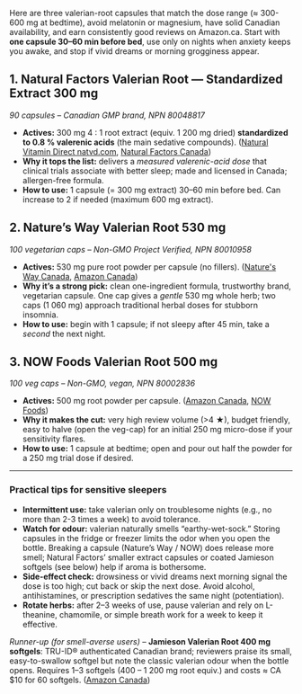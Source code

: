 Here are three valerian-root capsules that match the dose range (≈ 300-600 mg at bedtime), avoid melatonin or magnesium, have solid Canadian availability, and earn consistently good reviews on Amazon.ca.  Start with **one capsule 30–60 min before bed**, use only on nights when anxiety keeps you awake, and stop if vivid dreams or morning grogginess appear.

## 1. Natural Factors Valerian Root — Standardized Extract 300 mg

*90 capsules – Canadian GMP brand, NPN 80048817*

* **Actives:** 300 mg 4 : 1 root extract (equiv. 1 200 mg dried) **standardized to 0.8 % valerenic acids** (the main sedative compounds). ([Natural Vitamin Direct natvd.com][1], [Natural Factors Canada][2])
* **Why it tops the list:** delivers a *measured valerenic-acid dose* that clinical trials associate with better sleep; made and licensed in Canada; allergen-free formula.
* **How to use:** 1 capsule (= 300 mg extract) 30–60 min before bed. Can increase to 2 if needed (maximum 600 mg extract).

## 2. Nature’s Way Valerian Root 530 mg

*100 vegetarian caps – Non-GMO Project Verified, NPN 80010958*

* **Actives:** 530 mg pure root powder per capsule (no fillers). ([Nature's Way Canada][3], [Amazon Canada][4])
* **Why it’s a strong pick:** clean one-ingredient formula, trustworthy brand, vegetarian capsule. One cap gives a *gentle* 530 mg whole herb; two caps (1 060 mg) approach traditional herbal doses for stubborn insomnia.
* **How to use:** begin with 1 capsule; if not sleepy after 45 min, take a *second* the next night.

## 3. NOW Foods Valerian Root 500 mg

*100 veg caps – Non-GMO, vegan, NPN 80002836*

* **Actives:** 500 mg root powder per capsule. ([Amazon Canada][5], [NOW Foods][6])
* **Why it makes the cut:** very high review volume (>4 ★), budget friendly, easy to halve (open the veg-cap) for an initial 250 mg micro-dose if your sensitivity flares.
* **How to use:** 1 capsule at bedtime; open and pour out half the powder for a 250 mg trial dose if desired.

---

### Practical tips for sensitive sleepers

* **Intermittent use:** take valerian only on troublesome nights (e.g., no more than 2-3 times a week) to avoid tolerance.
* **Watch for odour:** valerian naturally smells “earthy-wet-sock.”  Storing capsules in the fridge or freezer limits the odor when you open the bottle.  Breaking a capsule (Nature’s Way / NOW) does release more smell; Natural Factors’ smaller extract capsules or coated Jamieson softgels (see below) help if aroma is bothersome.
* **Side-effect check:** drowsiness or vivid dreams next morning signal the dose is too high; cut back or skip the next dose.  Avoid alcohol, antihistamines, or prescription sedatives the same night (potentiation).
* **Rotate herbs:** after 2–3 weeks of use, pause valerian and rely on L-theanine, chamomile, or simple breath work for a week to keep it effective.

*Runner-up (for smell-averse users)* – **Jamieson Valerian Root 400 mg softgels**: TRU-ID® authenticated Canadian brand; reviewers praise its small, easy-to-swallow softgel but note the classic valerian odour when the bottle opens. Requires 1–3 softgels (400 – 1 200 mg root equiv.) and costs ≈ CA \$10 for 60 softgels. ([Amazon Canada][7])

[1]: https://natvd.com/products/natural-factors-valerian-root-standardized-extract-90-capsules?srsltid=AfmBOorLQILKcJ87ABG6aEHEw4PAWO-aZz8Ad9FwLhpK75OwnXQqKQNF "
  Natural Factors Valerian Root, Standardized Extract, 90 capsules – Natural Vitamin Direct natvd.com
  "
[2]: https://ca.naturalfactors.com/products/valerian-root-herbalfactors?utm_source=chatgpt.com "Valerian Root 300 mg, HerbalFactors - Natural Factors Canada"
[3]: https://shop.natureswaycanada.ca/products/valerian-root-100-capsules?srsltid=AfmBOopVHO4X2P-cdpjnGylSGOaUnIpm28JyG0Xeok21v3zN4VVzTLWR "
      Valerian Root / 100 capsules
 – Nature's Way Canada"
[4]: https://www.amazon.ca/Natures-Way-Valerian-Supplement-100-Capsules/dp/B01LWMB9A5?utm_source=chatgpt.com "Nature's Way Valerian Root Sleep Aid - Helps Relieve Restlessness"
[5]: https://www.amazon.ca/Valerian-Root-Capsules-500mg-Count/dp/B008X8LCTY?utm_source=chatgpt.com "NOW Supplements, Valerian Root (Valeriana officinalis) 500 mg ..."
[6]: https://www.nowfoods.com/products/supplements/valerian-root-500-mg-veg-capsules?utm_source=chatgpt.com "Valerian Root 500 mg Veg Capsules - NOW Foods"
[7]: https://www.amazon.ca/Jamieson-Valerian/dp/B00HHYHLEK "Jamieson Valerian Root 400mg 60 Softgels : Amazon.ca: Health & Personal Care"
